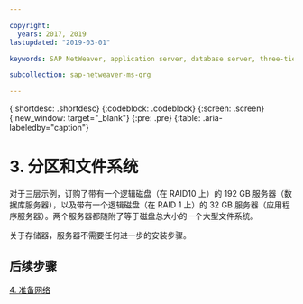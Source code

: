 ```yaml
---

copyright:
  years: 2017, 2019
lastupdated: "2019-03-01"

keywords: SAP NetWeaver, application server, database server, three-tier

subcollection: sap-netweaver-ms-qrg

---
```


{:shortdesc: .shortdesc}
{:codeblock: .codeblock}
{:screen: .screen}
{:new_window: target="_blank"}
{:pre: .pre}
{:table: .aria-labeledby="caption"}

# 3. 分区和文件系统

对于三层示例，订购了带有一个逻辑磁盘（在 RAID10 上）的 192 GB 服务器（数据库服务器），以及带有一个逻辑磁盘（在 RAID 1 上）的 32 GB 服务器（应用程序服务器）。两个服务器都随附了等于磁盘总大小的一个大型文件系统。

关于存储器，服务器不需要任何进一步的安装步骤。

## 后续步骤

[4. 准备网络](/docs/infrastructure/sap-netweaver-ms-qrg?topic=sap-netweaver-ms-qrg-network)
